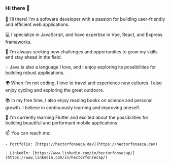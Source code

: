 ### Hi there 👋

👋 Hi there! I'm a software developer with a passion for building user-friendly and efficient web applications.

💻 I specialize in JavaScript, and have expertise in Vue, React, and Express frameworks.

🚀 I'm always seeking new challenges and opportunities to grow my skills and stay ahead in the field.

💡 Java is also a language I love, and I enjoy exploring its possibilities for building robust applications.

🌍 When I'm not coding, I love to travel and experience new cultures. I also enjoy cycling and exploring the great outdoors.

📚 In my free time, I also enjoy reading books on science and personal growth. I believe in continuously learning and improving oneself.

🌱 I'm currently learning Flutter and excited about the possibilities for building beautiful and performant mobile applications.

📫 You can reach me:

    - Portfolio: [https://hectorfonseca.dev](https://hectorfonseca.dev)
    
    - LinkedIn: [https://www.linkedin.com/in/hectorfonsecap/](https://www.linkedin.com/in/hectorfonsecap/)
    
